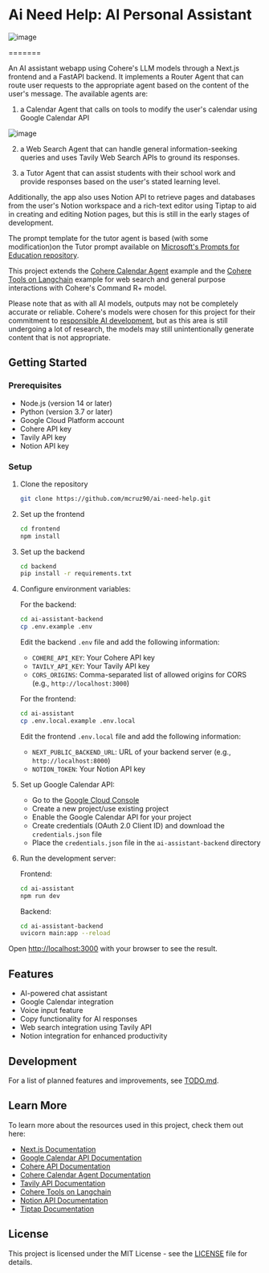 # Ai Need Help: AI Personal Assistant

![image](https://github.com/user-attachments/assets/ac20882c-25b9-4858-9737-7be87d6731b7)

=======

An AI assistant webapp using Cohere's LLM models through a Next.js frontend and a FastAPI backend. It implements a Router Agent that can route user requests to the appropriate agent based on the content of the user's message. The available agents are:

1. a Calendar Agent that calls on tools to modify the user's calendar using Google Calendar API

![image](https://github.com/user-attachments/assets/67df169e-9a7b-4001-8cc2-5cbd6f54da8c)

2. a Web Search Agent that can handle general information-seeking queries and uses Tavily Web Search APIs to ground its responses.


3. a Tutor Agent that can assist students with their school work and provide responses based on the user's stated learning level.

Additionally, the app also uses Notion API to retrieve pages and databases from the user's Notion workspace and a rich-text editor using Tiptap to aid in creating and editing Notion pages, but this is still in the early stages of development.

The prompt template for the tutor agent is based (with some modification)on the Tutor prompt available on [Microsoft's Prompts for Education repository](https://github.com/microsoft/prompts-for-edu/blob/main/Students/Prompts/Tutor.MD).

This project extends the [Cohere Calendar Agent](https://docs.cohere.com/page/calendar-agent) example and the [Cohere Tools on Langchain](https://docs.cohere.com/docs/tools-on-langchain) example for web search and general purpose interactions with Cohere's Command R+ model.

Please note that as with all AI models, outputs may not be completely accurate or reliable. Cohere's models were chosen for this project for their commitment to [responsible AI development](https://cohere.com/responsibility), but as this area is still undergoing a lot of research, the models may still unintentionally generate content that is not appropriate. 

## Getting Started

### Prerequisites

- Node.js (version 14 or later)
- Python (version 3.7 or later)
- Google Cloud Platform account
- Cohere API key
- Tavily API key
- Notion API key

### Setup

1. Clone the repository

    ```bash
    git clone https://github.com/mcruz90/ai-need-help.git
    ```

2. Set up the frontend

    ```bash
    cd frontend
    npm install
    ```

3. Set up the backend

    ```bash
    cd backend
    pip install -r requirements.txt
    ```

4. Configure environment variables:

    For the backend:

    ```bash
    cd ai-assistant-backend
    cp .env.example .env
    ```

    Edit the backend `.env` file and add the following information:
    - `COHERE_API_KEY`: Your Cohere API key
    - `TAVILY_API_KEY`: Your Tavily API key
    - `CORS_ORIGINS`: Comma-separated list of allowed origins for CORS (e.g., `http://localhost:3000`)

    For the frontend:

    ```bash
    cd ai-assistant
    cp .env.local.example .env.local
    ```

    Edit the frontend `.env.local` file and add the following information:
    - `NEXT_PUBLIC_BACKEND_URL`: URL of your backend server (e.g., `http://localhost:8000`)
    - `NOTION_TOKEN`: Your Notion API key

5. Set up Google Calendar API:

    - Go to the [Google Cloud Console](https://console.cloud.google.com/)
    - Create a new project/use existing project
    - Enable the Google Calendar API for your project
    - Create credentials (OAuth 2.0 Client ID) and download the `credentials.json` file
    - Place the `credentials.json` file in the `ai-assistant-backend` directory

6. Run the development server:  

    Frontend:

    ```bash
    cd ai-assistant
    npm run dev
    ```

    Backend:

    ```bash
    cd ai-assistant-backend
    uvicorn main:app --reload
    ```

Open [http://localhost:3000](http://localhost:3000) with your browser to see the result.

## Features

- AI-powered chat assistant
- Google Calendar integration
- Voice input feature
- Copy functionality for AI responses
- Web search integration using Tavily API
- Notion integration for enhanced productivity

## Development

For a list of planned features and improvements, see [TODO.md](./TODO.md).

## Learn More

To learn more about the resources used in this project, check them out here:

- [Next.js Documentation](https://nextjs.org/docs)
- [Google Calendar API Documentation](https://developers.google.com/calendar)
- [Cohere API Documentation](https://docs.cohere.com/)
- [Cohere Calendar Agent Documentation](https://docs.cohere.com/page/calendar-agent)
- [Tavily API Documentation](https://docs.tavily.com/)
- [Cohere Tools on Langchain](https://docs.cohere.com/docs/tools-on-langchain)
- [Notion API Documentation](https://developers.notion.com/)
- [Tiptap Documentation](https://tiptap.dev/)

## License

This project is licensed under the MIT License - see the [LICENSE](LICENSE) file for details.
